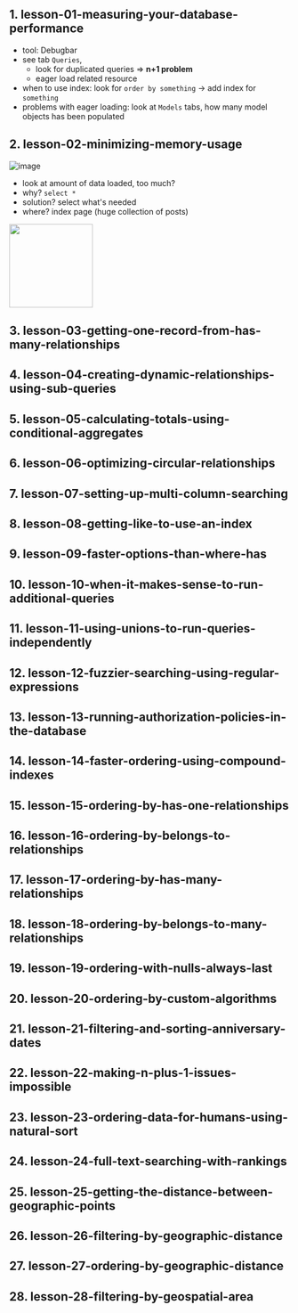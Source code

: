 ## 1. lesson-01-measuring-your-database-performance
- tool: Debugbar
- see tab `Queries`, 
  - look for duplicated queries => __n+1 problem__
  - eager load related resource
- when to use index: look for `order by something` -> add index for `something`
- problems with eager loading: look at `Models` tabs, how many model objects has been populated

## 2. lesson-02-minimizing-memory-usage
![image](https://user-images.githubusercontent.com/28957748/141107255-667b537b-cd85-4b19-ab4a-a1cdb77ea9be.png)
- look at amount of data loaded, too much?
- why? `select *`
- solution? select what's needed
- where? index page (huge collection of posts)
<img src="https://user-images.githubusercontent.com/28957748/141107836-bcc12080-b186-4f02-9517-9dfb37a6b88b.png" height="150px"/>

## 3. lesson-03-getting-one-record-from-has-many-relationships

## 4. lesson-04-creating-dynamic-relationships-using-sub-queries

## 5. lesson-05-calculating-totals-using-conditional-aggregates

## 6. lesson-06-optimizing-circular-relationships

## 7. lesson-07-setting-up-multi-column-searching

## 8. lesson-08-getting-like-to-use-an-index

## 9. lesson-09-faster-options-than-where-has

## 10. lesson-10-when-it-makes-sense-to-run-additional-queries

## 11. lesson-11-using-unions-to-run-queries-independently

## 12. lesson-12-fuzzier-searching-using-regular-expressions

## 13. lesson-13-running-authorization-policies-in-the-database

## 14. lesson-14-faster-ordering-using-compound-indexes

## 15. lesson-15-ordering-by-has-one-relationships

## 16. lesson-16-ordering-by-belongs-to-relationships

## 17. lesson-17-ordering-by-has-many-relationships

## 18. lesson-18-ordering-by-belongs-to-many-relationships

## 19. lesson-19-ordering-with-nulls-always-last

## 20. lesson-20-ordering-by-custom-algorithms

## 21. lesson-21-filtering-and-sorting-anniversary-dates

## 22. lesson-22-making-n-plus-1-issues-impossible

## 23. lesson-23-ordering-data-for-humans-using-natural-sort

## 24. lesson-24-full-text-searching-with-rankings

## 25. lesson-25-getting-the-distance-between-geographic-points

## 26. lesson-26-filtering-by-geographic-distance

## 27. lesson-27-ordering-by-geographic-distance

## 28. lesson-28-filtering-by-geospatial-area
